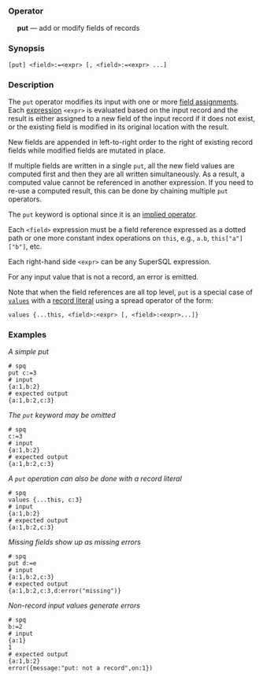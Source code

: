 ### Operator

&emsp; **put** &mdash; add or modify fields of records

### Synopsis
```
[put] <field>:=<expr> [, <field>:=<expr> ...]
```
### Description

The `put` operator modifies its input with
one or more [field assignments](../pipeline-model.md#field-assignments).
Each [expression](../expressions.md) `<expr>` is evaluated based on the input record
and the result is either assigned to a new field of the input record if it does not
exist, or the existing field is modified in its original location with the result.

New fields are appended in left-to-right order to the right of existing record fields
while modified fields are mutated in place.

If multiple fields are written in a single `put`, all the new field values are
computed first and then they are all written simultaneously.  As a result,
a computed value cannot be referenced in another expression.  If you need
to re-use a computed result, this can be done by chaining multiple `put` operators.

The `put` keyword is optional since it is an
[implied operator](../pipeline-model.md#implied-operators).

Each `<field>` expression must be a field reference expressed as a dotted path or one more
constant index operations on `this`, e.g., `a.b`, `this["a"]["b"]`,
etc.

Each right-hand side `<expr>` can be any SuperSQL expression.

For any input value that is not a record, an error is emitted.

Note that when the field references are all top level,
`put` is a special case of [`values`](values.md) with a
[record literal](../expressions.md#record-expressions)
using a spread operator of the form:
```
values {...this, <field>:<expr> [, <field>:<expr>...]}
```

### Examples

_A simple put_
```mdtest-spq
# spq
put c:=3
# input
{a:1,b:2}
# expected output
{a:1,b:2,c:3}
```

_The `put` keyword may be omitted_
```mdtest-spq
# spq
c:=3
# input
{a:1,b:2}
# expected output
{a:1,b:2,c:3}
```

_A `put` operation can also be done with a record literal_
```mdtest-spq
# spq
values {...this, c:3}
# input
{a:1,b:2}
# expected output
{a:1,b:2,c:3}
```

_Missing fields show up as missing errors_
```mdtest-spq
# spq
put d:=e
# input
{a:1,b:2,c:3}
# expected output
{a:1,b:2,c:3,d:error("missing")}
```

_Non-record input values generate errors_
```mdtest-spq {data-layout="stacked"}
# spq
b:=2
# input
{a:1}
1
# expected output
{a:1,b:2}
error({message:"put: not a record",on:1})
```
